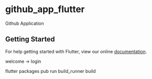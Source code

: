 # github_app_flutter

Github Application

## Getting Started

For help getting started with Flutter, view our online
[documentation](https://flutter.io/).

welcome -> login

flutter packages pub run build_runner build
